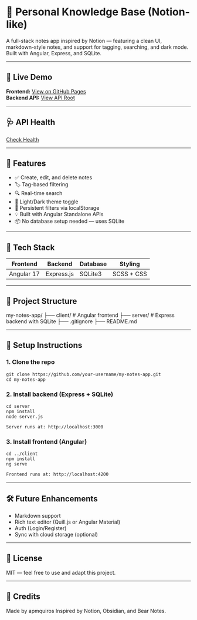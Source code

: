 # 🧠 Personal Knowledge Base (Notion-like)

A full-stack notes app inspired by Notion — featuring a clean UI, markdown-style notes, and support for tagging, searching, and dark mode. Built with Angular, Express, and SQLite.

---

## 🚀 Live Demo

**Frontend:** [View on GitHub Pages](https://apmquiros.github.io/my-notes-app/)  
**Backend API:** [View API Root](https://my-notes-app.up.railway.app/api/notes)

---

## 🩺 API Health
[Check Health](https://your-backend.up.railway.app/api/health)

---

## 🚀 Features

- ✅ Create, edit, and delete notes
- 🏷️ Tag-based filtering
- 🔍 Real-time search
- 🌙 Light/Dark theme toggle
- 💾 Persistent filters via localStorage
- 💡 Built with Angular Standalone APIs
- 📦 No database setup needed — uses SQLite

---

## 🧱 Tech Stack

| Frontend   | Backend       | Database | Styling    |
|------------|---------------|----------|------------|
| Angular 17 | Express.js    | SQLite3  | SCSS + CSS |

---

## 📁 Project Structure

my-notes-app/
├── client/ # Angular frontend
├── server/ # Express backend with SQLite
├── .gitignore
├── README.md

---

## 🔧 Setup Instructions

### 1. Clone the repo
```
git clone https://github.com/your-username/my-notes-app.git
cd my-notes-app
```
### 2. Install backend (Express + SQLite)
```
cd server
npm install
node server.js

Server runs at: http://localhost:3000
```
### 3. Install frontend (Angular)
```
cd ../client
npm install
ng serve

Frontend runs at: http://localhost:4200
```

---

## 🛠️ Future Enhancements
 - Markdown support
 - Rich text editor (Quill.js or Angular Material)
 - Auth (Login/Register)
 - Sync with cloud storage (optional)

---

## 📄 License
MIT — feel free to use and adapt this project.

---

## 🙌 Credits
Made by apmquiros
Inspired by Notion, Obsidian, and Bear Notes.
